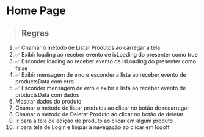 # Home Page

> ## Regras

1. ✅ Chamar o método de Listar Produtos ao carregar a tela
2. ✅ Exibir loading ao receber evento de isLoading do presenter como true
3. ✅ Esconder loading ao receber evento de isLoading do presenter como false
4. ✅ Exibir mensagem de erro e esconder a lista ao receber evento de productsData com erro
5. ✅ Esconder mensagem de erro e exibir a lista ao receber evento de productsData com dados
6. Mostrar dados do produto
7. Chamar o método de listar produtos ao clicar no botão de recarregar
8. Chamar o método de Deletar Produto ao clicar no botão de deletar
9. Ir para a tela de edição de produto ao clicar em algum produto
10. Ir para tela de Login e limpar a navegação ao clicar em logoff
